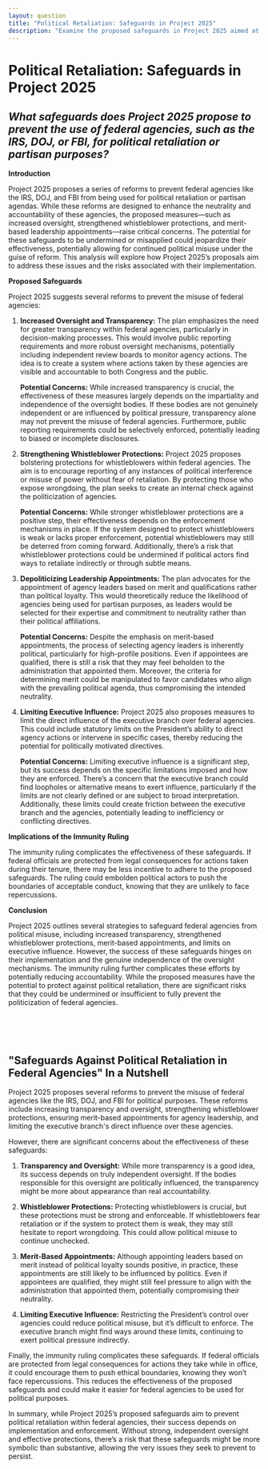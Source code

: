```yaml
---
layout: question
title: "Political Retaliation: Safeguards in Project 2025"
description: "Examine the proposed safeguards in Project 2025 aimed at preventing the misuse of federal agencies for political retaliation and the potential pitfalls of these measures."
---
```


# Political Retaliation: Safeguards in Project 2025

## *What safeguards does Project 2025 propose to prevent the use of federal agencies, such as the IRS, DOJ, or FBI, for political retaliation or partisan purposes?*

**Introduction**

Project 2025 proposes a series of reforms to prevent federal agencies like the IRS, DOJ, and FBI from being used for political retaliation or partisan agendas. While these reforms are designed to enhance the neutrality and accountability of these agencies, the proposed measures—such as increased oversight, strengthened whistleblower protections, and merit-based leadership appointments—raise critical concerns. The potential for these safeguards to be undermined or misapplied could jeopardize their effectiveness, potentially allowing for continued political misuse under the guise of reform. This analysis will explore how Project 2025’s proposals aim to address these issues and the risks associated with their implementation.

**Proposed Safeguards**

Project 2025 suggests several reforms to prevent the misuse of federal agencies:

1. **Increased Oversight and Transparency:** The plan emphasizes the need for greater transparency within federal agencies, particularly in decision-making processes. This would involve public reporting requirements and more robust oversight mechanisms, potentially including independent review boards to monitor agency actions. The idea is to create a system where actions taken by these agencies are visible and accountable to both Congress and the public.

   **Potential Concerns:** While increased transparency is crucial, the effectiveness of these measures largely depends on the impartiality and independence of the oversight bodies. If these bodies are not genuinely independent or are influenced by political pressure, transparency alone may not prevent the misuse of federal agencies. Furthermore, public reporting requirements could be selectively enforced, potentially leading to biased or incomplete disclosures.

2. **Strengthening Whistleblower Protections:** Project 2025 proposes bolstering protections for whistleblowers within federal agencies. The aim is to encourage reporting of any instances of political interference or misuse of power without fear of retaliation. By protecting those who expose wrongdoing, the plan seeks to create an internal check against the politicization of agencies.

   **Potential Concerns:** While stronger whistleblower protections are a positive step, their effectiveness depends on the enforcement mechanisms in place. If the system designed to protect whistleblowers is weak or lacks proper enforcement, potential whistleblowers may still be deterred from coming forward. Additionally, there’s a risk that whistleblower protections could be undermined if political actors find ways to retaliate indirectly or through subtle means.

3. **Depoliticizing Leadership Appointments:** The plan advocates for the appointment of agency leaders based on merit and qualifications rather than political loyalty. This would theoretically reduce the likelihood of agencies being used for partisan purposes, as leaders would be selected for their expertise and commitment to neutrality rather than their political affiliations.

   **Potential Concerns:** Despite the emphasis on merit-based appointments, the process of selecting agency leaders is inherently political, particularly for high-profile positions. Even if appointees are qualified, there is still a risk that they may feel beholden to the administration that appointed them. Moreover, the criteria for determining merit could be manipulated to favor candidates who align with the prevailing political agenda, thus compromising the intended neutrality.

4. **Limiting Executive Influence:** Project 2025 also proposes measures to limit the direct influence of the executive branch over federal agencies. This could include statutory limits on the President’s ability to direct agency actions or intervene in specific cases, thereby reducing the potential for politically motivated directives.

   **Potential Concerns:** Limiting executive influence is a significant step, but its success depends on the specific limitations imposed and how they are enforced. There’s a concern that the executive branch could find loopholes or alternative means to exert influence, particularly if the limits are not clearly defined or are subject to broad interpretation. Additionally, these limits could create friction between the executive branch and the agencies, potentially leading to inefficiency or conflicting directives.

**Implications of the Immunity Ruling**

The immunity ruling complicates the effectiveness of these safeguards. If federal officials are protected from legal consequences for actions taken during their tenure, there may be less incentive to adhere to the proposed safeguards. The ruling could embolden political actors to push the boundaries of acceptable conduct, knowing that they are unlikely to face repercussions.

**Conclusion**

Project 2025 outlines several strategies to safeguard federal agencies from political misuse, including increased transparency, strengthened whistleblower protections, merit-based appointments, and limits on executive influence. However, the success of these safeguards hinges on their implementation and the genuine independence of the oversight mechanisms. The immunity ruling further complicates these efforts by potentially reducing accountability. While the proposed measures have the potential to protect against political retaliation, there are significant risks that they could be undermined or insufficient to fully prevent the politicization of federal agencies.

<br><br><br>

## <span id="nutshell">"Safeguards Against Political Retaliation in Federal Agencies" In a Nutshell</span>

Project 2025 proposes several reforms to prevent the misuse of federal agencies like the IRS, DOJ, and FBI for political purposes. These reforms include increasing transparency and oversight, strengthening whistleblower protections, ensuring merit-based appointments for agency leadership, and limiting the executive branch's direct influence over these agencies.

However, there are significant concerns about the effectiveness of these safeguards:

1. **Transparency and Oversight:** While more transparency is a good idea, its success depends on truly independent oversight. If the bodies responsible for this oversight are politically influenced, the transparency might be more about appearance than real accountability.

2. **Whistleblower Protections:** Protecting whistleblowers is crucial, but these protections must be strong and enforceable. If whistleblowers fear retaliation or if the system to protect them is weak, they may still hesitate to report wrongdoing. This could allow political misuse to continue unchecked.

3. **Merit-Based Appointments:** Although appointing leaders based on merit instead of political loyalty sounds positive, in practice, these appointments are still likely to be influenced by politics. Even if appointees are qualified, they might still feel pressure to align with the administration that appointed them, potentially compromising their neutrality.

4. **Limiting Executive Influence:** Restricting the President’s control over agencies could reduce political misuse, but it’s difficult to enforce. The executive branch might find ways around these limits, continuing to exert political pressure indirectly.

Finally, the immunity ruling complicates these safeguards. If federal officials are protected from legal consequences for actions they take while in office, it could encourage them to push ethical boundaries, knowing they won’t face repercussions. This reduces the effectiveness of the proposed safeguards and could make it easier for federal agencies to be used for political purposes.

In summary, while Project 2025’s proposed safeguards aim to prevent political retaliation within federal agencies, their success depends on implementation and enforcement. Without strong, independent oversight and effective protections, there’s a risk that these safeguards might be more symbolic than substantive, allowing the very issues they seek to prevent to persist.
